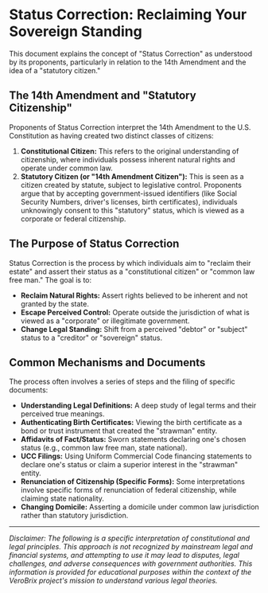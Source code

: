 
# Status Correction: Reclaiming Your Sovereign Standing

This document explains the concept of "Status Correction" as understood by its proponents, particularly in relation to the 14th Amendment and the idea of a "statutory citizen."

## The 14th Amendment and "Statutory Citizenship"

Proponents of Status Correction interpret the 14th Amendment to the U.S. Constitution as having created two distinct classes of citizens:

1.  **Constitutional Citizen:** This refers to the original understanding of citizenship, where individuals possess inherent natural rights and operate under common law.
2.  **Statutory Citizen (or "14th Amendment Citizen"):** This is seen as a citizen created by statute, subject to legislative control. Proponents argue that by accepting government-issued identifiers (like Social Security Numbers, driver's licenses, birth certificates), individuals unknowingly consent to this "statutory" status, which is viewed as a corporate or federal citizenship.

## The Purpose of Status Correction

Status Correction is the process by which individuals aim to "reclaim their estate" and assert their status as a "constitutional citizen" or "common law free man." The goal is to:

*   **Reclaim Natural Rights:** Assert rights believed to be inherent and not granted by the state.
*   **Escape Perceived Control:** Operate outside the jurisdiction of what is viewed as a "corporate" or illegitimate government.
*   **Change Legal Standing:** Shift from a perceived "debtor" or "subject" status to a "creditor" or "sovereign" status.

## Common Mechanisms and Documents

The process often involves a series of steps and the filing of specific documents:

*   **Understanding Legal Definitions:** A deep study of legal terms and their perceived true meanings.
*   **Authenticating Birth Certificates:** Viewing the birth certificate as a bond or trust instrument that created the "strawman" entity.
*   **Affidavits of Fact/Status:** Sworn statements declaring one's chosen status (e.g., common law free man, state national).
*   **UCC Filings:** Using Uniform Commercial Code financing statements to declare one's status or claim a superior interest in the "strawman" entity.
*   **Renunciation of Citizenship (Specific Forms):** Some interpretations involve specific forms of renunciation of federal citizenship, while claiming state nationality.
*   **Changing Domicile:** Asserting a domicile under common law jurisdiction rather than statutory jurisdiction.

---

*Disclaimer: The following is a specific interpretation of constitutional and legal principles. This approach is not recognized by mainstream legal and financial systems, and attempting to use it may lead to disputes, legal challenges, and adverse consequences with government authorities. This information is provided for educational purposes within the context of the VeroBrix project's mission to understand various legal theories.*
